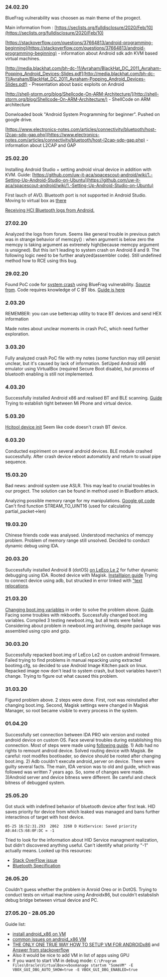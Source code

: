 ### 24.02.20

BlueFrag vulnerability was choosen as main theme of the progect.

Main information from : [https://seclists.org/fulldisclosure/2020/Feb/10](https://seclists.org/fulldisclosure/2020/Feb/10)

[https://stackoverflow.com/questions/37664813/android-programming-beginning](https://stackoverflow.com/questions/37664813/android-programming-beginning) - information about Android sdk adn KVM based virtual machines.

[http://media.blackhat.com/bh-dc-11/Avraham/BlackHat_DC_2011_Avraham-Popping_Android_Devices-Slides.pdf](http://media.blackhat.com/bh-dc-11/Avraham/BlackHat_DC_2011_Avraham-Popping_Android_Devices-Slides.pdf) - Presentation about basic exploits on Android

[http://shell-storm.org/blog/Shellcode-On-ARM-Architecture/](http://shell-storm.org/blog/Shellcode-On-ARM-Architecture/) - ShellCode on ARM architecture

Donwloaded book "Android System Programming for beginner". Pushed on google drive.

[https://www.electronics-notes.com/articles/connectivity/bluetooth/host-l2cap-sdp-gap.php](https://www.electronics-notes.com/articles/connectivity/bluetooth/host-l2cap-sdp-gap.php) - information about L2CAP and GAP

### 25.02.20

Installing Android Studio + setting android virual device in addition with KVM. Guide: [https://github.com/uw-it-aca/spacescout-android/wiki/1.-Setting-Up-Android-Studio-on-Ubuntu](https://github.com/uw-it-aca/spacescout-android/wiki/1.-Setting-Up-Android-Studio-on-Ubuntu)

First lauch of AVD. Bluetooth port is not supported in Android Studio. Moving to virtual box as [there](https://stackoverflow.com/questions/22604305/how-to-use-android-emulator-for-testing-bluetooth-application)

[Receiving HCI Bluetooth logs from Android.](http://www.fte.com/WebHelp/BPA600/Content/Documentation/WhitePapers/BPA600/Encryption/GettingAndroidLinkKey/RetrievingHCIlog.htm)

### 27.02.20

Analyzed the logs from forum. Seems like general trouble in previous patch was in strange behavior of memcpy() : when argument is below zero the memcpy is taking argument as extremely high(because memcpy argument is unsigned). But this isn't leading to system crash on Android 8 and 9. The following logic need to be further analyzed(assembler code). Still undefined method how to RCE using this bug.

### 29.02.20

Found PoC code for [system crash](https://github.com/leommxj/cve-2020-0022/blob/master/poc.c) using BlueFrag vulnerability. [Source from](https://translate.google.com/translate?hl=en&sl=auto&tl=en&u=https%3A%2F%2Fbestwing.me%2FAndroid-8.1-memcpy-func.html). Code requires knowledge of C BT libs. [Guide is here](https://people.csail.mit.edu/albert/bluez-intro/c404.html)

### 2.03.20

REMEMBER: you can use bettercap utility to trace BT devices and send HEX information

Made notes about unclear moments in crash PoC, which need further exploration.

### 3.03.20

Fully analyzed crash PoC file with my notes (some function may still persist unclear, but it's caused by lack of information. SetUped Android x86 emulator using VirtualBox (required Secure Boot disable), but process of bluetooth enabling is still not implemented. 

### 4.03.20

Successfully installed Android x86 and realised BT and BLE scanning. [Guide](https://www.pcsuggest.com/linux-bluetooth-setup-hcitool-bluez/) Trying to establish tight between Mi Phone and virtual device.

### 5.03.20
[Hcitool device init](https://gist.github.com/lexruee/7591755e7d8015f9f8b4) Seem like code doesn't crash BT device.

### 6.03.20

Conducted expiriment on several android devices. BLE module crashed successfully. After crash device reboot automaticly and return to usual pipe sequence.

### 15.03.20

Bad news: android system use ASLR. This may lead to crucial troubles in our progect. The solution can be found in method used in BlueBorn attack.

Analyzing possible memory range for my manipulations. [Google git code](https://android.googlesource.com/platform/system/bt/+/3cb7149d8fed2d7d77ceaa95bf845224c4db3baf/) Can't find function STREAM_TO_UINT16 (used for calculating partial_packet->len)

### 19.03.20

Chinese friends code was analysed. Understood mechanics of memcpy problem. Problem of memory range still unsolved. Decided to conduct dynamic debug using IDA. 

### 20.03.20

Successfully installed Android 8 (dotOS) [on LeEco Le 2](http://4pda.ru/forum/index.php?showtopic=799557&st=5040#entry70471648) for futher dynamic debugging using IDA. Rooted device with Magisk. [Installlaion guide](https://www.xda-developers.com/how-to-install-magisk/) Trying to connect device using adb, but strucked in error linked with ["text relocations](https://android.googlesource.com/platform/bionic/+/master/android-changes-for-ndk-developers.md).

### 21.03.20

[Changing boot.img variables](https://ctf-wiki.github.io/ctf-wiki/android/basic_reverse/dynamic/dynamic_debug/) in order to solve the problem above. [Guide](https://gist.github.com/gregor160300/068c06c0314c19855e999473708c7635). Facing some troubles with mkbootfs. Successfully changed boot.img variables. Compiled 3 testing newboot.img, but all tests were failed. Considering about problem in newboot.img archiving, despite package was assembled using cpio and gzip.

### 30.03.20

Successfully repacked boot.img of LeEco Le2 on custom android firmware. Failed trying to find problems in manual repacking using extracted bootimg.cfg, so decided to use Android Image Kitchen pack on linux. Repacked image now don't lead to system crash, but boot variables haven't change. Trying to figure out what caused this problem.

### 31.03.20

Figured problem above. 2 steps were done. First, root was reinstalled after changing boot.img. Second, Magisk settings were changed in Magisk Manager, so root became visible to every process in the system.

### 01.04.20

Successfully set connection between IDA PRO win version and rooted android device on custom OS. Face several troubles during establishing this connection. Most of steps were made using [following guide](https://www.trustwave.com/en-us/resources/blogs/spiderlabs-blog/debugging-android-libraries-using-ida/). 1) Adb had no rights to remount android device. Solved routing device with Magisk. Be careful: root modifes bootloader, so device should be rooted after changing boot.img. 2) Adb couldn't execute android_server on device. There were guilty several facts. The main, IDA version was to old and guide, which was followed was written 7 years ago. So, some of changes were made. 3)Android server and device bitness were different. Be careful and check bitness of debugged system.

### 25.05.20

Got stuck with indefined behavior of bluetooth device after first leak. HID saves priority for device from which leaked was managed and bans further interactinos of target with host device.
```
05-25 16:52:31.293  2862  3260 D HidService: Saved priority A0:A4:C5:68:0F:DC = -1
```
Tried to look for the information about HID Service managment realization, but didn't discovered anything useful. Can't identify what priority "-1" actually means. Looked up this resources:
* [Stack OverFlow issue](https://stackoverflow.com/questions/10444063/android-bluetooth-hid-implementation)
* [Bluetooth Specification](https://drive.google.com/open?id=1SzzxdNAe_wPpbr3LoCnzPpN_mdP-zgWG)

### 26.05.20

Couldn't guess whether the problem in Anroid Oreo or in DotOS. Trying to conduct tests on virtual machine using Androidx86, but couldn't estabslish debug bridge between virtual device and PC.

### 27.05.20 - 28.05.20
Guide list:
* [install android_x86 on VM](https://www.howtogeek.com/164570/how-to-install-android-in-virtualbox/)
* [common issues on android_x86 VM](https://www.android-x86.org/documentation/virtualbox.html)
* [THE ONLY ONE TRUE WAY HOW TO SETUP VM FOR ANDROIDx86](https://www.youtube.com/watch?v=Pet4LZnZhDU) and [Answer from stackoverflow](https://stackoverflow.com/questions/18223402/how-to-start-gui-from-command-line-in-android-x86)
* Also it would be nice to add VM in list of apps using GPU
* If you want to start VM in debug mode: ``` C:\Program Files\Oracle\VirtualBox>vboxmanage startvm "SomeVM" -E VBOX_GUI_DBG_AUTO_SHOW=true -E VBOX_GUI_DBG_ENABLED=true ``` 

